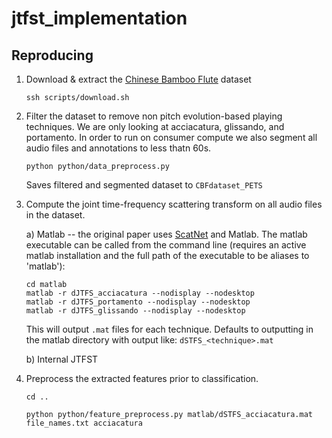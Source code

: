 # jtfst_implementation

## Reproducing
1. Download & extract the [Chinese Bamboo Flute](https://zenodo.org/record/5744336#.Y5FBb-zP1pQ) dataset

    ```
    ssh scripts/download.sh
    ```

2. Filter the dataset to remove non pitch evolution-based playing techniques. We are only looking at acciacatura, glissando, and portamento. In order to run on consumer compute we also segment all audio files and annotations to less thatn 60s.

    ```
    python python/data_preprocess.py
    ```

    Saves filtered and segmented dataset to `CBFdataset_PETS`

3. Compute the joint time-frequency scattering transform on all audio files in the dataset.

    a) Matlab -- the original paper uses [ScatNet](https://www.di.ens.fr/data/software/scatnet/) and Matlab. The matlab executable can be called from the command line (requires an active matlab installation and the full path of the executable to be aliases to 'matlab'):

    ```
    cd matlab
    matlab -r dJTFS_acciacatura --nodisplay --nodesktop
    matlab -r dJTFS_portamento --nodisplay --nodesktop
    matlab -r dJTFS_glissando --nodisplay --nodesktop
    ```

    This will output `.mat` files for each technique. Defaults to outputting in the matlab directory with output like: `dSTFS_<technique>.mat`

    b) Internal JTFST

4. Preprocess the extracted features prior to classification.

    ```
    cd ..
    
    python python/feature_preprocess.py matlab/dSTFS_acciacatura.mat file_names.txt acciacatura
    ```